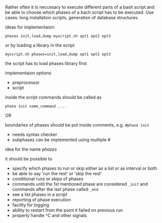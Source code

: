 Rather often it is neccesary to execute different parts of a bash script and be able to choose which phases of a bach script has to be executed.  Use cases: long installation scripts, generation of database structures.

ideas for implementaion:

```phases init,load,dump myscript.sh opt1 opt2 opt3```

or by loading a library in the script

```myscript.sh phases=init,load,dump opt1 opt2 opt3```

the script has to load phases library first

implementaion options
 * preprocessor
 * script

inside the script commands should be called as

```phase init some_command ....```

OR

boundaries of phases should be put inside comments, e.g. ```#phase init``` 
 * needs syntax checker
 * subphasez can be implemented using multiple #

idea for the name *phazes*

it should be possible to
 * specify which phases to run or skip either as a list or as interval or both
 * be able to say 'run the rest' or 'skip the rest'
 * conditional runs or skips of phases
 * commands until the 1st mentioned phase are considered ```_init``` and commands after the last phase called ```_end```
 * see a list phases in a script
 * reporting of phase execution
 * facility for logging
 * ability to restart from the point it failed on previous run
 * properly handle ^C and other signals
